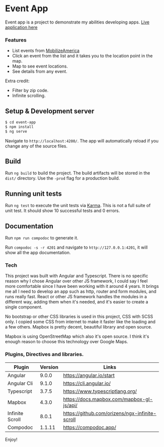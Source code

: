 # Event App
Event app is a project to demonstrate my abilities developing apps.
[Live application here](https://javi.page/event-app)

### Features
  - List events from [MobilizeAmerica](https://github.com/mobilizeamerica/api)
  - Click an event from the list and it takes you to the location point in the map.
  - Map to see event locations.
  - See details from any event.
 
Extra credit:
  - Filter by zip code.
  - Infinite scrolling.

## Setup & Development server

```sh
$ cd event-app
$ npm install
$ ng serve
```
Navigate to `http://localhost:4200/`. The app will automatically reload if you change any of the source files.
## Build

Run `ng build` to build the project. The build artifacts will be stored in the `dist/` directory. Use the `-prod` flag for a production build.

## Running unit tests

Run `ng test` to execute the unit tests via [Karma](https://karma-runner.github.io).
This is not a full suite of unit test. It should show 10 successful tests and 0 errors.

## Documentation

Run `npm run compodoc` to generate it.

Run `compodoc -s -r 4201` and navigate to `http://127.0.0.1:4201`, it will show all the app documentation.

### Tech
This project was built with Angular and Typescript. There is no specific reason why I chose Angular over other JS framework, I could say I feel more comfortable since I have been working with it around 4 years. It brings me all I need to develop an app such as http, router and form modules, and runs really fast. React or other JS framework handles the modules in a different way, adding them when it's needed, and it's easier to create a single component.

No bootstrap or other CSS libraries is used in this project, CSS with SCSS only. I copied some CSS from internet to make it faster like the loading and a few others.
Mapbox is pretty decent, beautiful library and open source. 

Mapbox is using OpenStreetMap which also it's open source. I think it's enough reason to choose this technology over Google Maps.

### Plugins, Directives and libraries.
| Plugin | Version | Links |
| ------ | ------ | ------ |
| Angular | 9.0.0 | https://angular.io/start
| Angular Cli | 9.1.0 | https://cli.angular.io/
| Typescript | 3.7.5 | https://www.typescriptlang.org/
| Mapbox | 4.3.0 | https://docs.mapbox.com/mapbox-gl-js/api/ |
| Infinite Scroll | 8.0.1 | https://github.com/orizens/ngx-infinite-scroll |
| Compodoc | 1.1.11 | https://compodoc.app/ |

Enjoy!
